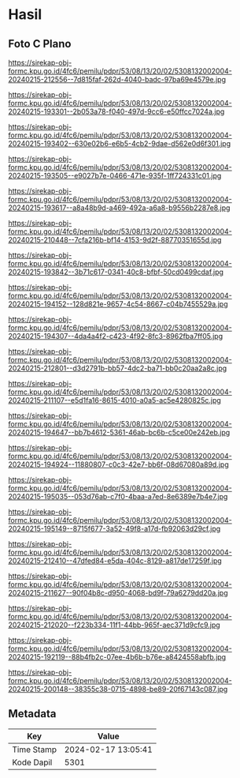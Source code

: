 # Hasil

## Foto C Plano

https://sirekap-obj-formc.kpu.go.id/4fc6/pemilu/pdpr/53/08/13/20/02/5308132002004-20240215-212556--7d815faf-262d-4040-badc-97ba69e4579e.jpg

https://sirekap-obj-formc.kpu.go.id/4fc6/pemilu/pdpr/53/08/13/20/02/5308132002004-20240215-193301--2b053a78-f040-497d-9cc6-e50ffcc7024a.jpg

https://sirekap-obj-formc.kpu.go.id/4fc6/pemilu/pdpr/53/08/13/20/02/5308132002004-20240215-193402--630e02b6-e6b5-4cb2-9dae-d562e0d6f301.jpg

https://sirekap-obj-formc.kpu.go.id/4fc6/pemilu/pdpr/53/08/13/20/02/5308132002004-20240215-193505--e9027b7e-0466-471e-935f-1ff724331c01.jpg

https://sirekap-obj-formc.kpu.go.id/4fc6/pemilu/pdpr/53/08/13/20/02/5308132002004-20240215-193617--a8a48b9d-a469-492a-a6a8-b9556b2287e8.jpg

https://sirekap-obj-formc.kpu.go.id/4fc6/pemilu/pdpr/53/08/13/20/02/5308132002004-20240215-210448--7cfa216b-bf14-4153-9d2f-88770351655d.jpg

https://sirekap-obj-formc.kpu.go.id/4fc6/pemilu/pdpr/53/08/13/20/02/5308132002004-20240215-193842--3b71c617-0341-40c8-bfbf-50cd0499cdaf.jpg

https://sirekap-obj-formc.kpu.go.id/4fc6/pemilu/pdpr/53/08/13/20/02/5308132002004-20240215-194152--128d821e-9657-4c54-8667-c04b7455529a.jpg

https://sirekap-obj-formc.kpu.go.id/4fc6/pemilu/pdpr/53/08/13/20/02/5308132002004-20240215-194307--4da4a4f2-c423-4f92-8fc3-8962fba7ff05.jpg

https://sirekap-obj-formc.kpu.go.id/4fc6/pemilu/pdpr/53/08/13/20/02/5308132002004-20240215-212801--d3d2791b-bb57-4dc2-ba71-bb0c20aa2a8c.jpg

https://sirekap-obj-formc.kpu.go.id/4fc6/pemilu/pdpr/53/08/13/20/02/5308132002004-20240215-211107--e5d1fa16-8615-4010-a0a5-ac5e4280825c.jpg

https://sirekap-obj-formc.kpu.go.id/4fc6/pemilu/pdpr/53/08/13/20/02/5308132002004-20240215-194647--bb7b4612-5361-46ab-bc6b-c5ce00e242eb.jpg

https://sirekap-obj-formc.kpu.go.id/4fc6/pemilu/pdpr/53/08/13/20/02/5308132002004-20240215-194924--11880807-c0c3-42e7-bb6f-08d67080a89d.jpg

https://sirekap-obj-formc.kpu.go.id/4fc6/pemilu/pdpr/53/08/13/20/02/5308132002004-20240215-195035--053d76ab-c7f0-4baa-a7ed-8e6389e7b4e7.jpg

https://sirekap-obj-formc.kpu.go.id/4fc6/pemilu/pdpr/53/08/13/20/02/5308132002004-20240215-195149--8715f677-3a52-49f8-a17d-fb92063d29cf.jpg

https://sirekap-obj-formc.kpu.go.id/4fc6/pemilu/pdpr/53/08/13/20/02/5308132002004-20240215-212410--47dfed84-e5da-404c-8129-a817de17259f.jpg

https://sirekap-obj-formc.kpu.go.id/4fc6/pemilu/pdpr/53/08/13/20/02/5308132002004-20240215-211627--90f04b8c-d950-4068-bd9f-79a6279dd20a.jpg

https://sirekap-obj-formc.kpu.go.id/4fc6/pemilu/pdpr/53/08/13/20/02/5308132002004-20240215-212020--f223b334-11f1-44bb-965f-aec371d9cfc9.jpg

https://sirekap-obj-formc.kpu.go.id/4fc6/pemilu/pdpr/53/08/13/20/02/5308132002004-20240215-192119--88b4fb2c-07ee-4b6b-b76e-a8424558abfb.jpg

https://sirekap-obj-formc.kpu.go.id/4fc6/pemilu/pdpr/53/08/13/20/02/5308132002004-20240215-200148--38355c38-0715-4898-be89-20f67143c087.jpg


## Metadata

| Key        | Value               |
| ---------- | ------------------- |
| Time Stamp | 2024-02-17 13:05:41 |
| Kode Dapil | 5301                |



